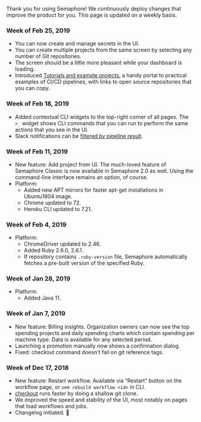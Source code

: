 Thank you for using Semaphore!
We continuously deploy changes that improve the product for you.
This page is updated on a weekly basis.

### Week of Feb 25, 2019

* You can now create and manage secrets in the UI.
* You can create multiple projects from the same screen by selecting any number
  of Git repositories.
* The screen should be a little more pleasant while your dashboard is loading.
* Introduced [Tutorials and example
  projects](https://docs.semaphoreci.com/article/123-tutorials-and-example-projects),
  a handy portal to practical examples of CI/CD pipelines, with links to open
  source repositories that you can copy.

### Week of Feb 18, 2019

* Added contextual CLI widgets to the top-right corner of all pages. The `>_`
  widget shows CLI commands that you can run to perform the same actions that
  you see in the UI.
* Slack notifications can be [filtered by pipeline
  result](https://docs.semaphoreci.com/article/91-slack-notifications#filtering-by-pipeline-result).

### Week of Feb 11, 2019

* New feature: Add project from UI. The much-loved feature of Semaphore Classic
  is now available in Semaphore 2.0 as well. Using the command-line interface
  remains an option, of course.
* Platform:
  * Added new APT mirrors for faster apt-get installations in Ubuntu1804 image.
  * Chrome updated to 72.
  * Heroku CLI updated to 7.21.

### Week of Feb 4, 2019

* Platform:
  * ChromeDriver updated to 2.46.
  * Added Ruby 2.6.0, 2.6.1.
  * If repository contains `.ruby-version` file, Semaphore automatically fetches
    a pre-built version of the specified Ruby.

### Week of Jan 28, 2019

* Platform:
  * Added Java 11.

### Week of Jan 7, 2019

* New feature: Billing insights. Organization owners can now see
  the top spending projects and daily spending charts which contain
  spending per machine type. Data is available for any selected period.
* Launching a promotion manually now shows a confirmation dialog.
* Fixed: checkout command doesn't fail on git reference tags.

### Week of Dec 17, 2018

* New feature: Restart workflow.
  Available via “Restart" button on the workflow page,
  or `sem rebuild workflow <id>` in CLI.
* [checkout](https://docs.semaphoreci.com/article/54-toolbox-reference#libcheckout)
  runs faster by doing a shallow git clone.
* We improved the speed and stability of the UI, most notably on pages
  that load workflows and jobs.
* Changelog initiated. 🚀
